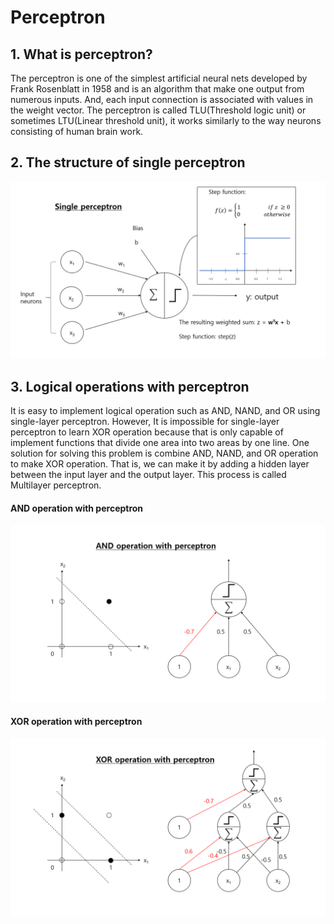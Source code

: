 # Perceptron
## 1. What is perceptron?
The perceptron is one of the simplest artificial neural nets developed by Frank Rosenblatt in 1958 and is an algorithm that make one output from numerous inputs. And, each input connection is associated with values in the weight vector. The perceptron is called TLU(Threshold logic unit) or sometimes LTU(Linear threshold unit), it works similarly to the way neurons consisting of human brain work.

## 2. The structure of single perceptron
![01_structure_of _single_perceptron](https://github.com/ConstDahoud/perceptron/blob/main/images/01_structure_of%20_single_perceptron.png)

## 3. Logical operations with perceptron
It is easy to implement logical operation such as AND, NAND, and OR using single-layer perceptron. However, It is impossible for single-layer perceptron to learn XOR operation because that is only capable of implement functions that divide one area into two areas by one line. One solution for solving this problem is combine AND, NAND, and OR operation to make XOR operation. That is, we can make it by adding a hidden layer between the input layer and the output layer. This process is called Multilayer perceptron.

#### AND operation with perceptron
![01_and_op_with_perceptron](https://github.com/ConstDahoud/perceptron/blob/main/images/01_and_op_with_perceptron.png)

#### XOR operation with perceptron
![01_xor_op_with_percetron](https://github.com/ConstDahoud/perceptron/blob/main/images/01_xor_op_with_percetron.png)
